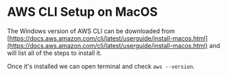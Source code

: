 # AWS CLI Setup on MacOS

The Windows version of AWS CLI can be downloaded from [https://docs.aws.amazon.com/cli/latest/userguide/install-macos.html](https://docs.aws.amazon.com/cli/latest/userguide/install-macos.html) and will list all of the steps to install it.

Once it's installed we can open terminal and check `aws --version`.